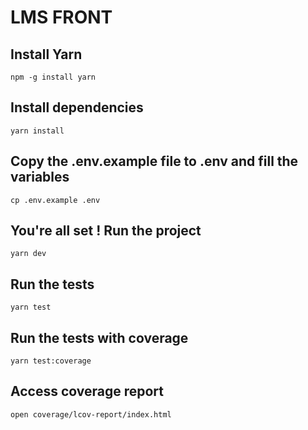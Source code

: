 # LMS FRONT

## Install Yarn

`npm -g install yarn`

## Install dependencies

`yarn install`

## Copy the .env.example file to .env and fill the variables

`cp .env.example .env`

## You're all set ! Run the project

`yarn dev`

## Run the tests

`yarn test`

## Run the tests with coverage

`yarn test:coverage`

## Access coverage report

`open coverage/lcov-report/index.html`
